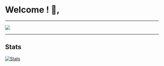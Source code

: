 # Welcome ! 🧡,

---

   <img src="https://discord.c99.nl/widget/theme-2/981252821779361802.png">
   
   
---

## Stats

[![Stats](https://github-readme-stats.vercel.app/api/top-langs/?username=Kabyle433&theme=blue-green)]()
